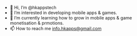 - 👋 Hi, I’m @hkappstech
- 👀 I’m interested in developing mobile apps & games.
- 🌱 I’m currently learning how to grow in mobile apps & game monetisation & prmotions.
- 📫 How to reach me info.hkapps@gmail.com

<!---
hkappstech/hkappstech is a ✨ special ✨ repository because its `README.md` (this file) appears on your GitHub profile.
You can click the Preview link to take a look at your changes.
--->
